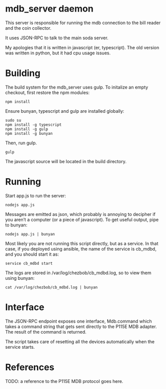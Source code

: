 # mdb_server daemon

This server is responsible for running the mdb connection to the 
bill reader and the coin collector.

It uses JSON-RPC to talk to the main soda server.

My apologies that it is written in javascript (er, typescript).
The old version was written in python, but it had cpu usage issues.

# Building

The build system for the mdb_server uses gulp. 
To initalize an empty checkout, first restore the npm modules:

    npm install

Ensure bunyan, typescript and gulp are installed globally:

    sudo su
    npm install -g typescript
    npm install -g gulp
    npm install -g bunyan

Then, run gulp.

    gulp

The javascript source will be located in the build directory.

# Running

Start app.js to run the server:

    nodejs app.js

Messages are emitted as json, which probably is annoying to decipher
if you aren’t a computer (or a piece of javascript). To get useful
output, pipe to bunyan:

    nodejs app.js | bunyan

Most likely you are not running this script directly, but as a service.
In that case, if you deployed using ansible, the name of the service
is cb_mdbd, and you should start it as:

    service cb_mdbd start

The logs are stored in /var/log/chezbob/cb_mdbd.log, so to view them
using bunyan:

    cat /var/log/chezbob/cb_mdbd.log | bunyan

# Interface

The JSON-RPC endpoint exposes one interface, Mdb.command which takes
a command string that gets sent directly to the P115E MDB adapter.
The result of the command is returned.

The script takes care of resetting all the devices automatically when
the service starts.

# References

TODO: a reference to the P115E MDB protocol goes here.
